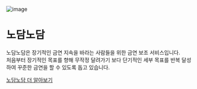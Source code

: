 ![image](https://github.com/ThisIsComedy/nodam-nodam_frontend/assets/102123549/e4989468-3a78-469c-9754-4f08378f6b27)

# 노담노담

노담노담은 장기적인 금연 지속을 바라는 사람들을 위한 금연 보조 서비스입니다.<br>
처음부터 장기적인 목표를 향해 무작정 달려가기 보다 단기적인 세부 목표를 반복 달성하여 꾸준한 금연을 할 수 있도록 돕고 있습니다.

[노담노담 더 알아보기](https://verdant-pirate-cc7.notion.site/f5c0ca018271416ebec92c5879e1f0d9?pvs=4)
